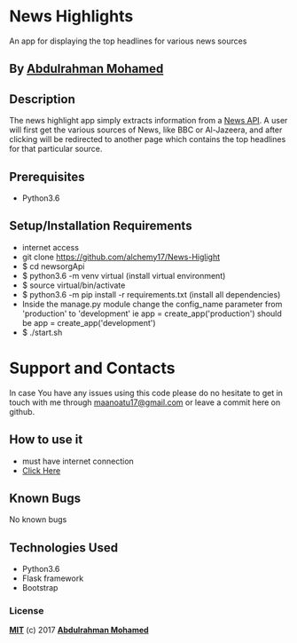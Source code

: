 # News Highlights

An app for displaying the top headlines for various news sources

## By **[Abdulrahman Mohamed](https://github.com/alchemy17)**

## Description
The news highlight app simply extracts information from a [News API](https://newsapi.org/). A user will first get the various sources of News, like BBC or Al-Jazeera, and after clicking will be redirected to another page which contains the top headlines for that particular source.

## Prerequisites
* Python3.6

## Setup/Installation Requirements
* internet access
* git clone https://github.com/alchemy17/News-Higlight
* $ cd newsorgApi
* $ python3.6 -m venv virtual (install virtual environment)
* $ source virtual/bin/activate
* $ python3.6 -m pip install -r requirements.txt (install all dependencies)
* Inside the manage.py module change the config_name parameter from 'production' to 'development' ie app = create_app('production') should be app = create_app('development')
* $ ./start.sh

# Support and Contacts

In case You have any issues using this code please do no hesitate to get in touch with me through maanoatu17@gmail.com or leave a commit here on github.

## How to use it
* must have internet connection
* [Click Here](https://thenewshighlights.herokuapp.com/)


## Known Bugs

No known bugs

## Technologies Used
- Python3.6
- Flask framework
- Bootstrap

### License

**[MIT](./LICENSE)** (c) 2017 **[Abdulrahman Mohamed](https://Alchemy17.github.io)**